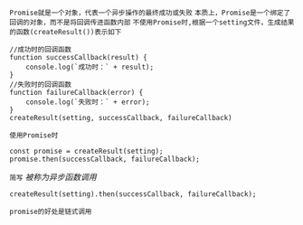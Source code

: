 `Promise就是一个对象，代表一个异步操作的最终成功或失败`
`本质上，Promise是一个绑定了回调的对象，而不是将回调传进函数内部`
`不使用Promise时,根据一个setting文件，生成结果的函数(createResult())表示如下`
```
//成功时的回调函数
function successCallback(result) {
    console.log(`成功时：` + result);
}
//失败时的回调函数
function failureCallback(error) {
    console.log(`失败时：` + error);
}
createResult(setting, successCallback, failureCallback)
```
`使用Promise时`
```
const promise = createResult(setting);
promise.then(successCallback, failureCallback);

```
`简写` *被称为异步函数调用*
```
createResult(setting).then(successCallback, failureCallback);
```
`promise的好处是链式调用`